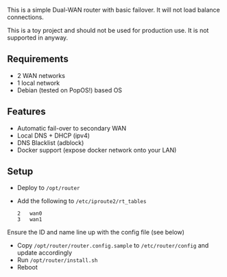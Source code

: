 
This is a simple Dual-WAN router with basic failover. It will not load balance connections.

This is a toy project and should not be used for production use. It is not supported in anyway.

## Requirements

 * 2 WAN networks
 * 1 local network
 * Debian (tested on PopOS!) based OS

## Features

 * Automatic fail-over to secondary WAN
 * Local DNS + DHCP (ipv4)
 * DNS Blacklist (adblock)
 * Docker support (expose docker network onto your LAN)

## Setup

 * Deploy to `/opt/router`
 * Add the following to `/etc/iproute2/rt_tables` 

    ```
    2	wan0
    3	wan1
    ```

Ensure the ID and name line up with the config file (see below)

 * Copy `/opt/router/router.config.sample` to `/etc/router/config` and update accordingly
 * Run `/opt/router/install.sh`
 * Reboot
